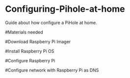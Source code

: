 # Configuring-Pihole-at-home
Guide about how configure a PiHole at home.

#Materials needed

#Download Raspberry Pi Imager

#Install Raspberry Pi OS

#Configure Raspberry Pi

#Configure network with Raspberry Pi as DNS
